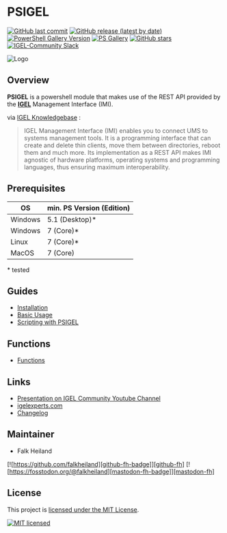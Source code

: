 # PSIGEL

[![GitHub last commit][github-commit-badge]][github-psigel]
[![GitHub release (latest by date)][github-release-badge]][github-psigel]
[![PowerShell Gallery Version][psgallery-v-badge]][powershell-gallery]
[![PS Gallery][psgallery-dl-badge]][powershell-gallery]
[![GitHub stars][github-start-badge]][github-psigel]
[![IGEL-Community Slack][slack-badge]][slack-igelcommunity]

![Logo](https://falkheiland.github.io/PSIGEL/media/pics/PSIGEL_1280_320.png)

## Overview

**PSIGEL** is a powershell module that makes use of the REST API provided by the [**IGEL**](https://www.igel.com) Management Interface (IMI).

via [IGEL Knowledgebase](https://kb.igel.com/igelimi-v3/en/imi-manual-2723216.html) :
> IGEL Management Interface (IMI) enables you to connect UMS to systems management tools. It is a programming interface that can create and delete thin clients, move them between directories, reboot them and much more. Its implementation as a REST API makes IMI agnostic of hardware platforms, operating systems and programming languages, thus ensuring maximum interoperability.

## Prerequisites

| OS      | min. PS Version (Edition) |
| ------- | ------------------------- |
| Windows | 5.1 (Desktop)\*           |
| Windows | 7 (Core)\*                |
| Linux   | 7 (Core)\*                |
| MacOS   | 7 (Core)                  |

\* tested

## Guides

- [Installation](https://falkheiland.github.io/PSIGEL/guides/01-Installation/)
- [Basic Usage](https://falkheiland.github.io/PSIGEL/guides/02-Basic-Usage/)
- [Scripting with PSIGEL](https://falkheiland.github.io/PSIGEL/guides/03-Scripting-with-PSIGEL/)

## Functions

- [Functions](https://falkheiland.github.io/PSIGEL/functions/en-US/01-Index/)

## Links
  - [Presentation on IGEL Community Youtube Channel](https://www.youtube.com/watch?v=JbBUVjOyhrQ&t=3652s)
  - [igelexperts.com](https://www.igelexperts.com/category/igel/psigel/)
- [Changelog](https://falkheiland.github.io/PSIGEL/CHANGELOG)

## Maintainer

- Falk Heiland

[![https://github.com/falkheiland][github-fh-badge]][github-fh]
[![https://fosstodon.org/@falkheiland][mastodon-fh-badge]][mastodon-fh]

## License

This project is [licensed under the MIT License](https://falkheiland.github.io/PSIGEL/LICENSE).

[![MIT licensed][mit-badge]][mit-license]

[psgallery-dl-badge]: https://img.shields.io/powershellgallery/dt/PSIGEL.svg?logo=powershell
[powershell-gallery]: https://www.powershellgallery.com/packages/PSIGEL/
[mit-badge]: https://img.shields.io/github/license/IGEL-Community/PSIGEL?logo=github
[mit-license]: LICENSE
[github-commit-badge]: https://img.shields.io/github/last-commit/IGEL-Community/PSIGEL?logo=github
[github-psigel]: https://github.com/IGEL-Community/PSIGEL
[github-release-badge]: https://img.shields.io/github/release/IGEL-Community/PSIGEL/all.svg?logo=github
[psgallery-v-badge]: https://img.shields.io/powershellgallery/v/PSIGEL?include_prereleases&logo=powershell
[github-start-badge]: https://img.shields.io/github/stars/IGEL-Community/PSIGEL?logo=github
[slack-badge]: https://img.shields.io/badge/chat-IGEL%20Community-brightgreen?logo=slack
[slack-igelcommunity]: https://igelcommunity.slack.com/
[github-fh-badge]: https://img.shields.io/badge/Github-falkheiland-green?logo=github
[github-fh]: https://github.com/falkheiland
[mastodon-fh-badge]: https://img.shields.io/mastodon/follow/109337165679621114?domain=https%3A%2F%2Ffosstodon.org&style=social
[mastodon-fh]: https://fosstodon.org/@falkheiland